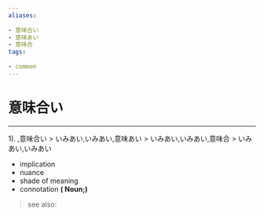 ```yaml
---
aliases:
    
- 意味合い
- 意味あい
- 意味合
tags:
    
- common
---
```


# 意味合い
---
1).
,意味合い > いみあい,いみあい,意味あい > いみあい,いみあい,意味合 > いみあい,いみあい

- implication
- nuance
- shade of meaning
- connotation
**( Noun;)**
> see also: 
            